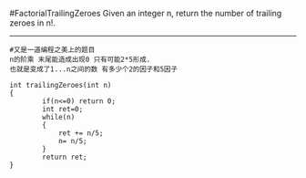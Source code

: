 #FactorialTrailingZeroes
Given an integer n, return the number of trailing zeroes in n!.


---



```
#又是一道编程之美上的题目
n的阶乘 末尾能造成出现0 只有可能2*5形成.
也就是变成了1...n之间的数 有多少个2的因子和5因子

int trailingZeroes(int n)
{
        if(n<=0) return 0;
        int ret=0;
        while(n)
        {
            ret += n/5;
            n= n/5;
        }
        return ret;
}
```